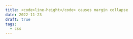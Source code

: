 ```yaml
---
title: <code>line-height</code> causes margin collapse
date: 2022-11-23
draft: true
tags:
  - css
---
```

